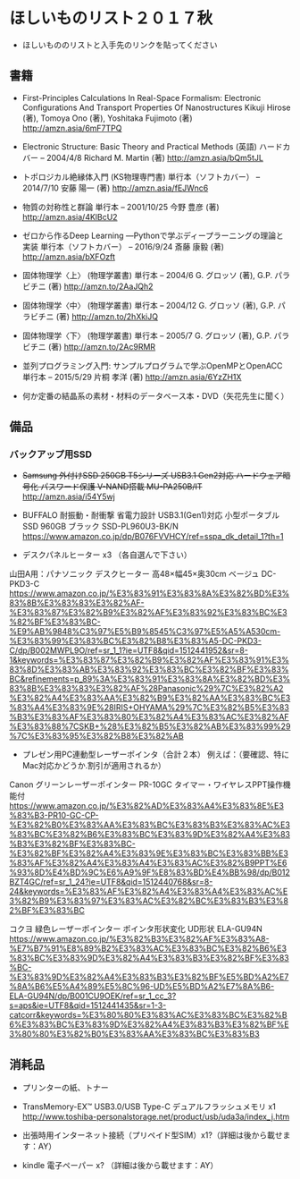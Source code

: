 # ほしいものリスト２０１７秋

- ほしいもののリストと入手先のリンクを貼ってください

## 書籍

- First-Principles Calculations In Real-Space Formalism: Electronic Configurations And Transport Properties Of Nanostructures
Kikuji Hirose  (著),‎ Tomoya Ono (著),‎ Yoshitaka Fujimoto (著)
http://amzn.asia/6mF7TPQ

- Electronic Structure: Basic Theory and Practical Methods (英語) ハードカバー – 2004/4/8
Richard M. Martin  (著)
http://amzn.asia/bQm5tJL

- トポロジカル絶縁体入門 (KS物理専門書) 単行本（ソフトカバー） – 2014/7/10
安藤 陽一 (著)
http://amzn.asia/fEJWnc6

- 物質の対称性と群論 単行本 – 2001/10/25
今野 豊彦  (著)
http://amzn.asia/4KlBcU2

- ゼロから作るDeep Learning ―Pythonで学ぶディープラーニングの理論と実装 単行本（ソフトカバー） – 2016/9/24
斎藤 康毅  (著)
http://amzn.asia/bXFOzft

- 固体物理学〈上〉 (物理学叢書) 単行本 – 2004/6
G. グロッソ (著), G.P. パラビチニ (著)
http://amzn.to/2AaJQh2

- 固体物理学〈中〉 (物理学叢書) 単行本 – 2004/12
G. グロッソ  (著), G.P. パラビチニ  (著)
http://amzn.to/2hXkiJQ

- 固体物理学〈下〉 (物理学叢書) 単行本 – 2005/7
G. グロッソ  (著), G.P. パラビチニ  (著)
http://amzn.to/2Ac9RMR

- 並列プログラミング入門: サンプルプログラムで学ぶOpenMPとOpenACC 単行本 – 2015/5/29
片桐 孝洋  (著)
http://amzn.asia/6YzZH1X

- 何か定番の結晶系の素材・材料のデータベース本・DVD（矢花先生に聞く）


## 備品

### バックアップ用SSD

- ~~Samsung 外付けSSD 250GB T5シリーズ USB3.1 Gen2対応 ハードウェア暗号化 パスワード保護 V-NAND搭載 MU-PA250B/IT~~ 
http://amzn.asia/i54Y5wj

- BUFFALO 耐振動・耐衝撃 省電力設計 USB3.1(Gen1)対応 小型ポータブルSSD 960GB ブラック SSD-PL960U3-BK/N
https://www.amazon.co.jp/dp/B076FVVHCY/ref=sspa_dk_detail_1?th=1

- デスクパネルヒーター x3 （各自選んで下さい）

山田A用：パナソニック デスクヒーター 高48×幅45×奥30cm ベージュ DC-PKD3-C
https://www.amazon.co.jp/%E3%83%91%E3%83%8A%E3%82%BD%E3%83%8B%E3%83%83%E3%82%AF-%E3%83%87%E3%82%B9%E3%82%AF%E3%83%92%E3%83%BC%E3%82%BF%E3%83%BC-%E9%AB%9848%C3%97%E5%B9%8545%C3%97%E5%A5%A530cm-%E3%83%99%E3%83%BC%E3%82%B8%E3%83%A5-DC-PKD3-C/dp/B002MWPL9O/ref=sr_1_1?ie=UTF8&qid=1512441952&sr=8-1&keywords=%E3%83%87%E3%82%B9%E3%82%AF%E3%83%91%E3%83%8D%E3%83%AB%E3%83%92%E3%83%BC%E3%82%BF%E3%83%BC&refinements=p_89%3A%E3%83%91%E3%83%8A%E3%82%BD%E3%83%8B%E3%83%83%E3%82%AF%28Panasonic%29%7C%E3%82%A2%E3%82%A4%E3%83%AA%E3%82%B9%E3%82%AA%E3%83%BC%E3%83%A4%E3%83%9E%28IRIS+OHYAMA%29%7C%E3%82%B5%E3%83%B3%E3%83%AF%E3%83%80%E3%82%A4%E3%83%AC%E3%82%AF%E3%83%88%7CSKB+%28%E3%82%B5%E3%82%AB%E3%83%99%29%7C%E3%83%95%E3%82%B8%E3%82%AB

- プレゼン用PC連動型レーザーポインタ（合計２本）
例えば：（要確認、特にMac対応かどうか.割引が適用されるか）

Canon グリーンレーザーポインター PR-10GC タイマー・ワイヤレスPPT操作機能付 
https://www.amazon.co.jp/%E3%82%AD%E3%83%A4%E3%83%8E%E3%83%B3-PR10-GC-CP-%E3%82%B0%E3%83%AA%E3%83%BC%E3%83%B3%E3%83%AC%E3%83%BC%E3%82%B6%E3%83%BC%E3%83%9D%E3%82%A4%E3%83%B3%E3%82%BF%E3%83%BC-%E3%82%BF%E3%82%A4%E3%83%9E%E3%83%BC%E3%83%BB%E3%83%AF%E3%82%A4%E3%83%A4%E3%83%AC%E3%82%B9PPT%E6%93%8D%E4%BD%9C%E6%A9%9F%E8%83%BD%E4%BB%98/dp/B012BZT4GC/ref=sr_1_24?ie=UTF8&qid=1512440768&sr=8-24&keywords=%E3%83%AF%E3%82%A4%E3%83%A4%E3%83%AC%E3%82%B9%E3%83%97%E3%83%AC%E3%82%BC%E3%83%B3%E3%82%BF%E3%83%BC

コクヨ 緑色レーザーポインター ポインタ形状変化 UD形状 ELA-GU94N
https://www.amazon.co.jp/%E3%82%B3%E3%82%AF%E3%83%A8-%E7%B7%91%E8%89%B2%E3%83%AC%E3%83%BC%E3%82%B6%E3%83%BC%E3%83%9D%E3%82%A4%E3%83%B3%E3%82%BF%E3%83%BC-%E3%83%9D%E3%82%A4%E3%83%B3%E3%82%BF%E5%BD%A2%E7%8A%B6%E5%A4%89%E5%8C%96-UD%E5%BD%A2%E7%8A%B6-ELA-GU94N/dp/B001CU9OEK/ref=sr_1_cc_3?s=aps&ie=UTF8&qid=1512441435&sr=1-3-catcorr&keywords=%E3%80%80%E3%83%AC%E3%83%BC%E3%82%B6%E3%83%BC%E3%83%9D%E3%82%A4%E3%83%B3%E3%82%BF%E3%80%80%E3%82%B0%E3%83%AA%E3%83%BC%E3%83%B3


## 消耗品
-  プリンターの紙、トナー　

-  TransMemory-EX™ USB3.0/USB Type-C デュアルフラッシュメモリ x1  
http://www.toshiba-personalstorage.net/product/usb/uda3a/index_j.htm

-  出張時用インターネット接続（プリペイド型SIM）x1?（詳細は後から載せます：AY）

-  kindle 電子ペーパー x? （詳細は後から載せます：AY）

